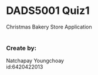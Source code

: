 <h1>DADS5001 Quiz1</h1>
Christmas Bakery Store Application</br></br>

<h3>Create by:</h3>
Natchapay Youngchoay</br>
id:6420422013
